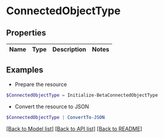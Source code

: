 # ConnectedObjectType
## Properties

Name | Type | Description | Notes
------------ | ------------- | ------------- | -------------

## Examples

- Prepare the resource
```powershell
$ConnectedObjectType = Initialize-BetaConnectedObjectType 
```

- Convert the resource to JSON
```powershell
$ConnectedObjectType | ConvertTo-JSON
```

[[Back to Model list]](../README.md#documentation-for-models) [[Back to API list]](../README.md#documentation-for-api-endpoints) [[Back to README]](../README.md)

